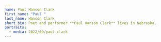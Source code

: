```yaml
---
name: Paul Hanson Clark
first_name: "Paul "
last_name: Hanson Clark
short_bio: Poet and performer **Paul Hanson Clark** lives in Nebraska. 
portraits:
  - media: 2022/09/paul-clark
---
```

